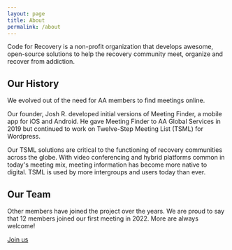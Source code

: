 ```yaml
---
layout: page
title: About
permalink: /about
---
```


Code for Recovery is a non-profit organization that develops awesome, open-source solutions to help the recovery community meet, organize and recover from addiction.

## Our History

We evolved out of the need for AA members to find meetings online.

Our founder, Josh R. developed initial versions of Meeting Finder, a mobile app for iOS and Android. He gave Meeting Finder to AA Global Services in 2019 but continued to work on Twelve-Step Meeting List (TSML) for Wordpress.

Our TSML solutions are critical to the functioning of recovery communities across the globe. With video conferencing and hybrid platforms common in today's meeting mix, meeting information has become more native to digital. TSML is used by more intergroups and users today than ever.

## Our Team

Other members have joined the project over the years. We are proud to say that 12 members joined our first meeting in 2022. More are always welcome!

[Join us](https://code4recovery.org/join)

